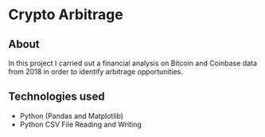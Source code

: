 # Crypto Arbitrage

## About
In this project I carried out a financial analysis on Bitcoin and Coinbase data from 2018 in order to identify arbitrage opportunities. 

## Technologies used
- Python (Pandas and Matplotlib)
- Python CSV File Reading and Writing
